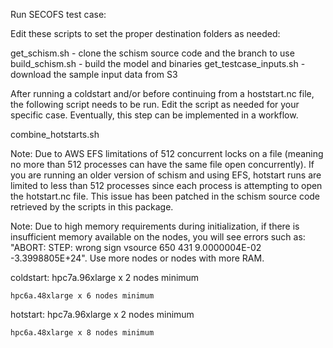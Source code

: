 Run SECOFS test case:

Edit these scripts to set the proper destination folders as needed:

get_schism.sh - clone the schism source code and the branch to use
build_schism.sh - build the model and binaries
get_testcase_inputs.sh - download the sample input data from S3

After running a coldstart and/or before continuing from a hoststart.nc file,
the following script needs to be run. Edit the script as needed for your specific case.
Eventually, this step can be implemented in a workflow.

combine_hotstarts.sh

Note: Due to AWS EFS limitations of 512 concurrent locks on a file (meaning no more than 512 processes can have the same file open concurrently). If you are running an older version of schism and using EFS, hotstart runs are limited to less than 512 processes since each process is attempting to open the hotstart.nc file. This issue has been patched in the schism source code retrieved by the scripts in this package.

Note: Due to high memory requirements during initialization, if there is insufficient memory available on the nodes, you will see errors such as: "ABORT:  STEP: wrong sign vsource         650         431  9.0000004E-02 -3.3998805E+24". Use more nodes or nodes with more RAM.

coldstart:
    hpc7a.96xlarge x 2 nodes minimum

    hpc6a.48xlarge x 6 nodes minimum

hotstart:
    hpc7a.96xlarge x 2 nodes minimum

    hpc6a.48xlarge x 8 nodes minimum

